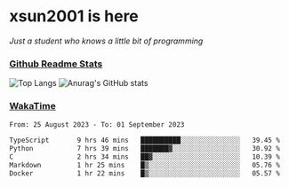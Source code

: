 # xsun2001 is here

*Just a student who knows a little bit of programming*

### [Github Readme Stats](https://github.com/anuraghazra/github-readme-stats)

![Top Langs](https://github-readme-stats.vercel.app/api/top-langs/?username=xsun2001&layout=compact&theme=radical) ![Anurag's GitHub stats](https://github-readme-stats.vercel.app/api?username=xsun2001&show_icons=true&theme=radical)

### [WakaTime](https://wakatime.com)

<!--START_SECTION:waka-->

```txt
From: 25 August 2023 - To: 01 September 2023

TypeScript       9 hrs 46 mins   ██████████░░░░░░░░░░░░░░░   39.45 %
Python           7 hrs 39 mins   ███████▓░░░░░░░░░░░░░░░░░   30.92 %
C                2 hrs 34 mins   ██▓░░░░░░░░░░░░░░░░░░░░░░   10.39 %
Markdown         1 hr 25 mins    █▒░░░░░░░░░░░░░░░░░░░░░░░   05.76 %
Docker           1 hr 22 mins    █▒░░░░░░░░░░░░░░░░░░░░░░░   05.57 %
```

<!--END_SECTION:waka-->
